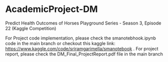 # AcademicProject-DM
Predict Health Outcomes of Horses Playground Series - Season 3, Episode 22 (Kaggle Competition)

For Project code implementation, please check the smanotebhook.ipynb code in the main branch or checkout this kaggle link: https://www.kaggle.com/code/sriramgarimella/smanotebook .
For project report, please check the DM_Final_ProjectReport.pdf file in the main branch
